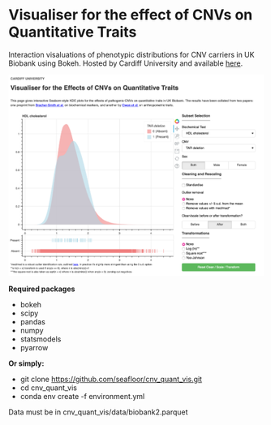 # Visualiser for the effect of CNVs on Quantitative Traits

Interaction visaluations of phenotypic distributions for CNV carriers in UK Biobank using Bokeh. Hosted by Cardiff University and available [here](https://kirov.psycm.cf.ac.uk/patch_cnv/patch_cnv).

![bokeh_app](/figures/bokeh_example.png)

**Required packages**
- bokeh
- scipy
- pandas
- numpy
- statsmodels
- pyarrow


**Or simply:**
- git clone https://github.com/seafloor/cnv_quant_vis.git
- cd cnv_quant_vis
- conda env create -f environment.yml

Data must be in cnv_quant_vis/data/biobank2.parquet

